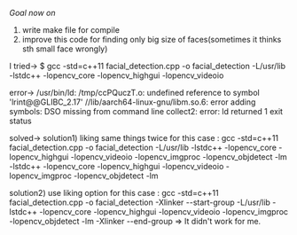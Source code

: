 
*Goal now on*
1. write make file for compile
2. improve this code for finding only big size of faces(sometimes it thinks sth small face wrongly)


I tried->
$ gcc -std=c++11 facial_detection.cpp -o facial_detection -L/usr/lib -lstdc++ -lopencv_core -lopencv_highgui -lopencv_videoio

error->
/usr/bin/ld: /tmp/ccPQuczT.o: undefined reference to symbol 'lrint@@GLIBC_2.17' 
//lib/aarch64-linux-gnu/libm.so.6: error adding symbols: DSO missing from command line
collect2: error: ld returned 1 exit status

solved->
solution1) liking same things twice
for this case : gcc -std=c++11 facial_detection.cpp -o facial_detection -L/usr/lib -lstdc++ -lopencv_core -lopencv_highgui -lopencv_videoio -lopencv_imgproc -lopencv_objdetect -lm -lstdc++ -lopencv_core -lopencv_highgui -lopencv_videoio -lopencv_imgproc -lopencv_objdetect -lm

solution2) use liking option
for this case : gcc -std=c++11 facial_detection.cpp -o facial_detection -Xlinker --start-group -L/usr/lib -lstdc++ -lopencv_core -lopencv_highgui -lopencv_videoio -lopencv_imgproc -lopencv_objdetect -lm -Xlinker --end-group
=> It didn't work for me.

